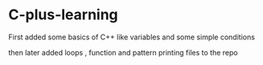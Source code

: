 # C-plus-learning

First added some basics of C++ like variables and some simple conditions


then later added loops , function and pattern printing files to the repo
